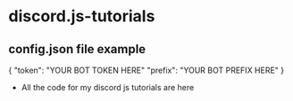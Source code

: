 # discord.js-tutorials

## config.json file example

{
  "token": "YOUR BOT TOKEN HERE"
   "prefix": "YOUR BOT PREFIX HERE"
}

- All the code for my discord js tutorials are here
